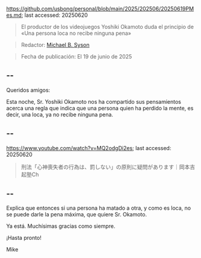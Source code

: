 https://github.com/usbong/personal/blob/main/2025/202506/20250619PMes.md; last accessed: 20250620

> El productor de los videojuegos Yoshiki Okamoto duda el principio de «Una persona loca no recibe ninguna pena»

> Redactor: [Michael B. Syson](https://www.linkedin.com/in/michaelsyson/)

> Fecha de publicación: El 19 de junio de 2025

## --

Queridos amigos:

Esta noche, Sr. Yoshiki Okamoto nos ha compartido sus pensamientos acerca una regla que indica que una persona quien ha perdido la mente, es decir, una loca, ya no recibe ninguna pena.

## --

https://www.youtube.com/watch?v=MQ2odgDi2es; last accessed: 20250620

> 刑法「心神喪失者の行為は、罰しない」の原則に疑問があります｜岡本吉起塾Ch

## --

Explica que entonces si una persona ha matado a otra, y como es loca, no se puede darle la pena máxima, que quiere Sr. Okamoto.

Ya está. Muchísimas gracias como siempre.

¡Hasta pronto!

Mike